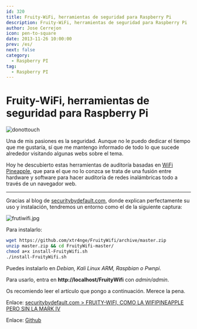 ```yaml
---
id: 320
title: Fruity-WiFi, herramientas de seguridad para Raspberry Pi
description: Fruity-WiFi, herramientas de seguridad para Raspberry Pi
author: Jose Cerrejon
icon: pen-to-square
date: 2013-11-26 10:00:00
prev: /es/
next: false
category:
  - Raspberry PI
tag:
  - Raspberry PI
---
```


# Fruity-WiFi, herramientas de seguridad para Raspberry Pi

![donottouch](/images/donottouch.jpg)

Una de mis pasiones es la seguridad. Aunque no le puedo dedicar el tiempo que me gustaría, sí que me mantengo informado de todo lo que sucede alrededor visitando algunas webs sobre el tema.

Hoy he descubierto estas herramientas de auditoría basadas en [WiFi Pineapple](https://wifipineapple.com), que para el que no lo conzca se trata de una fusión entre hardware y software para hacer auditoría de redes inalámbricas todo a través de un navegador web.

- - -

Gracias al blog de [securitybydefault.com](http://www.securitybydefault.com), donde explican perfectamente su uso y instalación, tendremos un entorno como el de la siguiente captura:

![frutiwifi.jpg](/images/2013/11/frutiwifi.jpg)

Para instalarlo:

```bash
wget https://github.com/xtr4nge/FruityWifi/archive/master.zip
unzip master.zip && cd FruityWifi-master/
chmod a+x install-FruityWifi.sh
./install-FruityWifi.sh
```

Puedes instalarlo en *Debian, Kali Linux ARM, Raspbian o Pwnpi*.

Para usarlo, entra en **http://localhost/FruityWifi** con *admin/admin*.

Os recomiendo leer el artículo que pongo a continuación. Merece la pena.

Enlace: [securitybydefault.com > FRUITY-WIFI, COMO LA WIFIPINEAPPLE PERO SIN LA MARK IV](http://www.securitybydefault.com/2013/11/fruity-wifi-como-la-wifipineapple-pero.html)

Enlace: [Github](https://github.com/xtr4nge/FruityWifi/) 